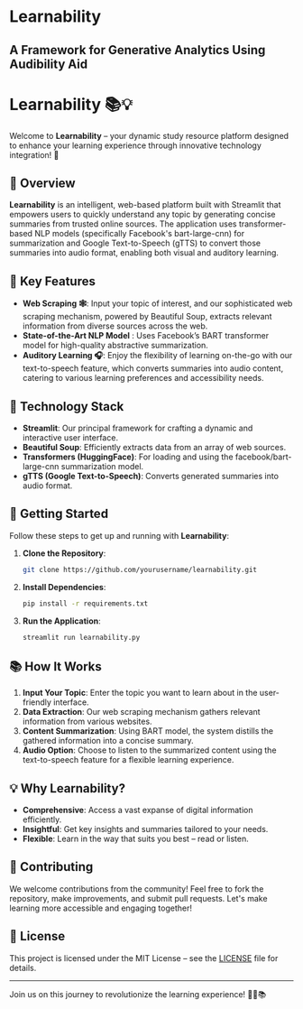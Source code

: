 # Learnability
A Framework for Generative Analytics Using Audibility Aid
---

# Learnability 📚💡

Welcome to **Learnability** – your dynamic study resource platform designed to enhance your learning experience through innovative technology integration! 🚀

## 🌟 Overview

**Learnability** is an intelligent, web-based platform built with Streamlit that empowers users to quickly understand any topic by generating concise summaries from trusted online sources. The application uses transformer-based NLP models (specifically Facebook's bart-large-cnn) for summarization and Google Text-to-Speech (gTTS) to convert those summaries into audio format, enabling both visual and auditory learning.

## 🎯 Key Features

- **Web Scraping 🕸️**: Input your topic of interest, and our sophisticated web scraping mechanism, powered by Beautiful Soup, extracts relevant information from diverse sources across the web.
- **State-of-the-Art NLP Model** : Uses Facebook’s BART transformer model for high-quality abstractive summarization.
- **Auditory Learning 🎧**: Enjoy the flexibility of learning on-the-go with our text-to-speech feature, which converts summaries into audio content, catering to various learning preferences and accessibility needs.

## 🔧 Technology Stack

- **Streamlit**: Our principal framework for crafting a dynamic and interactive user interface.
- **Beautiful Soup**: Efficiently extracts data from an array of web sources.
- **Transformers (HuggingFace)**: For loading and using the facebook/bart-large-cnn summarization model.
- **gTTS (Google Text-to-Speech)**: Converts generated summaries into audio format.

## 🚀 Getting Started

Follow these steps to get up and running with **Learnability**:

1. **Clone the Repository**:
   ```bash
   git clone https://github.com/yourusername/learnability.git
   ```
2. **Install Dependencies**:
   ```bash
   pip install -r requirements.txt
   ```
3. **Run the Application**:
   ```bash
   streamlit run learnability.py
   ```

## 📚 How It Works

1. **Input Your Topic**: Enter the topic you want to learn about in the user-friendly interface.
2. **Data Extraction**: Our web scraping mechanism gathers relevant information from various websites.
3. **Content Summarization**: Using BART model, the system distills the gathered information into a concise summary.
4. **Audio Option**: Choose to listen to the summarized content using the text-to-speech feature for a flexible learning experience.

## 💡 Why Learnability?

- **Comprehensive**: Access a vast expanse of digital information efficiently.
- **Insightful**: Get key insights and summaries tailored to your needs.
- **Flexible**: Learn in the way that suits you best – read or listen.

## 🙌 Contributing

We welcome contributions from the community! Feel free to fork the repository, make improvements, and submit pull requests. Let's make learning more accessible and engaging together!


## 📜 License

This project is licensed under the MIT License – see the [LICENSE](LICENSE) file for details.

---

Join us on this journey to revolutionize the learning experience! 🌟🚀📚
